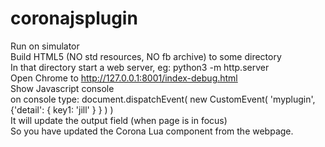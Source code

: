 # coronajsplugin

Run on simulator<br/>
Build HTML5 (NO std resources, NO fb archive) to some directory<br/>
In that directory start a web server, eg: python3 -m http.server<br/>
Open Chrome to http://127.0.0.1:8001/index-debug.html<br/>
Show Javascript console<br/>
on console type: document.dispatchEvent( new CustomEvent( 'myplugin', {'detail': { key1: 'jill' } } ) )<br/>
It will update the output field (when page is in focus)<br/>
So you have updated the Corona Lua component from the webpage.<br/>
